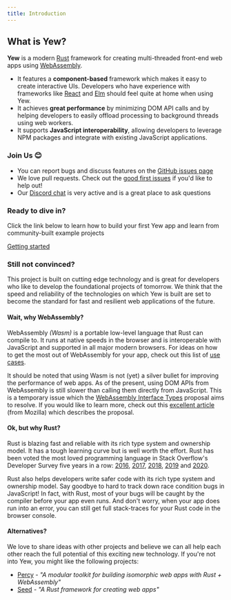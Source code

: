 ```yaml
---
title: Introduction
---
```


## What is Yew?

**Yew** is a modern [Rust](https://www.rust-lang.org/) framework for creating multi-threaded 
front-end web apps using [WebAssembly](https://webassembly.org/).

* It features a **component-based** framework which makes it easy to create interactive UIs. 
Developers who have experience with frameworks like [React](https://reactjs.org/) and 
[Elm](https://elm-lang.org/) should feel quite at home when using Yew.
* It achieves **great performance** by minimizing DOM API calls and by helping developers to easily 
offload processing to background threads using web workers.
* It supports **JavaScript interoperability**, allowing developers to leverage NPM packages and 
integrate with existing JavaScript applications.

### Join Us 😊

* You can report bugs and discuss features on the [GitHub issues page](https://github.com/yewstack/yew/issues)
* We love pull requests. Check out the [good first issues](https://github.com/yewstack/yew/issues?q=is%3Aopen+is%3Aissue+label%3A%22good+first+issue%22) 
if you'd like to help out!
* Our [Discord chat](https://discord.gg/VQck8X4) is very active and is a great place to ask 
questions

### Ready to dive in?

Click the link below to learn how to build your first Yew app and learn from community-built example 
projects

[Getting started](getting-started/project-setup.md)

### Still not convinced?

This project is built on cutting edge technology and is great for developers who like to develop the 
foundational projects of tomorrow. We think that the speed and reliability of the technologies on
which Yew is built are set to become the standard for fast and resilient web applications of the
future. 

#### Wait, why WebAssembly?

WebAssembly _\(Wasm\)_ is a portable low-level language that Rust can compile to. It runs at native 
speeds in the browser and is interoperable with JavaScript and supported in all major modern 
browsers. For ideas on how to get the most out of WebAssembly for your app, check out this list of 
[use cases](https://webassembly.org/docs/use-cases/).

It should be noted that using Wasm is not \(yet\) a silver bullet for improving the performance of 
web apps. As of the present, using DOM APIs from WebAssembly is still slower than calling them 
directly from JavaScript. This is a temporary issue which the 
[WebAssembly Interface Types](https://github.com/WebAssembly/interface-types/blob/master/proposals/interface-types/Explainer.md) proposal aims to resolve. If you would like to learn more, check out this 
[excellent article](https://hacks.mozilla.org/2019/08/webassembly-interface-types/) (from Mozilla) 
which describes the proposal.

#### Ok, but why Rust?

Rust is blazing fast and reliable with its rich type system and ownership model. It has a tough 
learning curve but is well worth the effort. Rust has been voted the most loved programming 
language in Stack Overflow's Developer Survey five years in a row: 
[2016](https://insights.stackoverflow.com/survey/2016#technology-most-loved-dreaded-and-wanted), 
[2017](https://insights.stackoverflow.com/survey/2017#most-loved-dreaded-and-wanted), 
[2018](https://insights.stackoverflow.com/survey/2018#technology-_-most-loved-dreaded-and-wanted-languages), 
[2019](https://insights.stackoverflow.com/survey/2019#technology-_-most-loved-dreaded-and-wanted-languages) 
and [2020](https://insights.stackoverflow.com/survey/2020#most-loved-dreaded-and-wanted).

Rust also helps developers write safer code with its rich type system and ownership model. Say 
goodbye to hard to track down race condition bugs in JavaScript! In fact, with Rust, most of your 
bugs will be caught by the compiler before your app even runs. And don't worry, when your app does 
run into an error, you can still get full stack-traces for your Rust code in the browser console.

#### Alternatives?

We love to share ideas with other projects and believe we can all help each other reach the full 
potential of this exciting new technology. If you're not into Yew, you might like the following 
projects:

* [Percy](https://github.com/chinedufn/percy) - _"A modular toolkit for building isomorphic web apps 
with Rust + WebAssembly"_
* [Seed](https://github.com/seed-rs/seed) - _"A Rust framework for creating web apps"_
